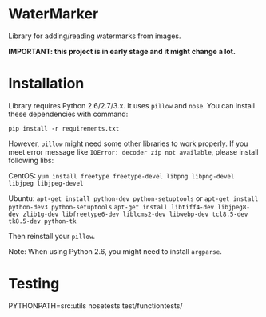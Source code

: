 WaterMarker
===========

Library for adding/reading watermarks from images.

**IMPORTANT: this project is in early stage and it might change a lot.**

Installation
============
Library requires Python 2.6/2.7/3.x. It uses `pillow` and `nose`. You can install these dependencies with command:

`pip install -r requirements.txt`

However, `pillow` might need some other libraries to work properly. If you meet error message like `IOError: decoder zip not available`, please install following libs:

CentOS:
`yum install freetype freetype-devel libpng libpng-devel libjpeg libjpeg-devel`

Ubuntu:
`apt-get install python-dev python-setuptools` or `apt-get install python-dev3 python-setuptools`
`apt-get install libtiff4-dev libjpeg8-dev zlib1g-dev libfreetype6-dev liblcms2-dev libwebp-dev tcl8.5-dev tk8.5-dev python-tk`

Then reinstall your `pillow`.

Note:
When using Python 2.6, you might need to install `argparse`.

Testing
=======
PYTHONPATH=src:utils nosetests test/functiontests/

